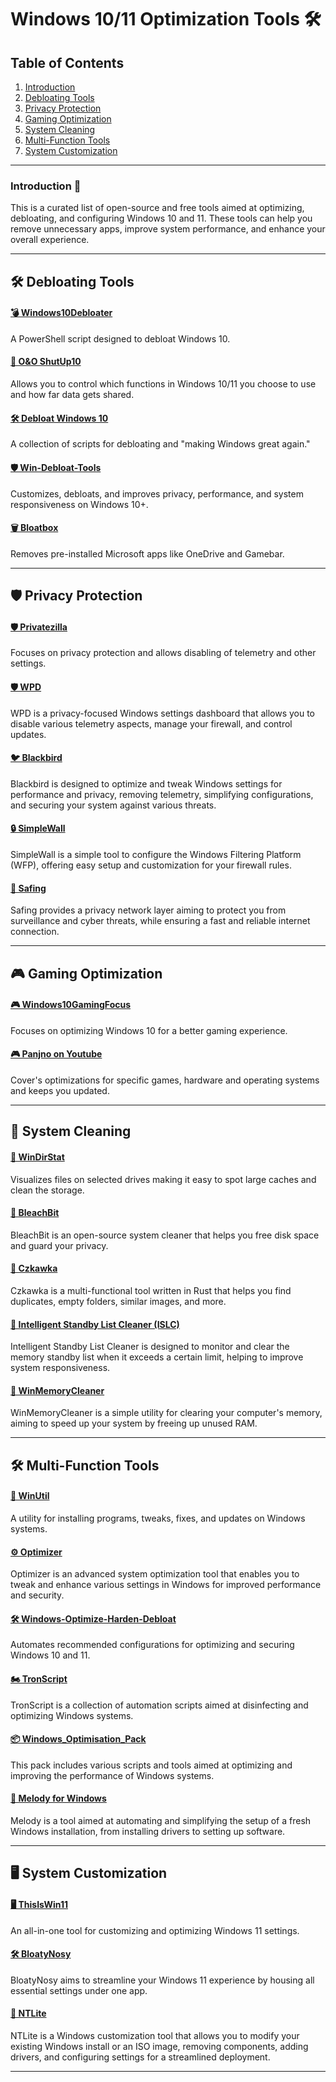 # Windows 10/11 Optimization Tools 🛠️

## Table of Contents
1. [Introduction](#introduction-)
2. [Debloating Tools](#%EF%B8%8F-debloating-tools)
3. [Privacy Protection](#%EF%B8%8F-privacy-protection)
4. [Gaming Optimization](#-gaming-optimization)
5. [System Cleaning](#-system-cleaning)
6. [Multi-Function Tools](#%EF%B8%8F-multi-function-tools)
7. [System Customization](#%EF%B8%8F-system-customization)

---

### Introduction 📝

This is a curated list of open-source and free tools aimed at optimizing, debloating, and configuring Windows 10 and 11. These tools can help you remove unnecessary apps, improve system performance, and enhance your overall experience.

---
## 🛠️ Debloating Tools
#### [💣 Windows10Debloater](https://github.com/Sycnex/Windows10Debloater)
A PowerShell script designed to debloat Windows 10.

#### [🤫 O&O ShutUp10](https://www.oo-software.com/en/shutup10)
Allows you to control which functions in Windows 10/11 you choose to use and how far data gets shared.

#### [🛠️ Debloat Windows 10](https://github.com/W4RH4WK/Debloat-Windows-10)
A collection of scripts for debloating and "making Windows great again."

#### [🛡️ Win-Debloat-Tools](https://github.com/LeDragoX/Win-Debloat-Tools)
Customizes, debloats, and improves privacy, performance, and system responsiveness on Windows 10+.

#### [🗑️ Bloatbox](https://github.com/builtbybel/bloatbox)
Removes pre-installed Microsoft apps like OneDrive and Gamebar.

---

## 🛡️ Privacy Protection

#### [🛡️ Privatezilla](https://github.com/builtbybel/privatezilla)
Focuses on privacy protection and allows disabling of telemetry and other settings.

#### [🛡️ WPD](https://wpd.app/)
WPD is a privacy-focused Windows settings dashboard that allows you to disable various telemetry aspects, manage your firewall, and control updates.

#### [🐦 Blackbird](https://www.getblackbird.net/)
Blackbird is designed to optimize and tweak Windows settings for performance and privacy, removing telemetry, simplifying configurations, and securing your system against various threats.

#### [🔒 SimpleWall](https://www.henrypp.org/product/simplewall)
SimpleWall is a simple tool to configure the Windows Filtering Platform (WFP), offering easy setup and customization for your firewall rules.

#### [🔐 Safing](https://safing.io/)
Safing provides a privacy network layer aiming to protect you from surveillance and cyber threats, while ensuring a fast and reliable internet connection.


---

## 🎮 Gaming Optimization 

#### [🎮 Windows10GamingFocus](https://github.com/DaddyMadu/Windows10GamingFocus)
Focuses on optimizing Windows 10 for a better gaming experience.

#### [🎮 Panjno on Youtube](https://www.youtube.com/channel/UCXKZHfs9sDLYV9HDuz9MLDA)
Cover's optimizations for specific games, hardware and operating systems and keeps you updated.

---

## 🧹 System Cleaning

#### [🌳 WinDirStat](https://windirstat.net/)
Visualizes files on selected drives making it easy to spot large caches and clean the storage.

#### [🧪 BleachBit](https://www.bleachbit.org/)
BleachBit is an open-source system cleaner that helps you free disk space and guard your privacy.

#### [🔎 Czkawka](https://github.com/qarmin/czkawka)
Czkawka is a multi-functional tool written in Rust that helps you find duplicates, empty folders, similar images, and more.

#### [🧹 Intelligent Standby List Cleaner (ISLC)](https://www.wagnardsoft.com/content/Intelligent-standby-list-cleaner-ISLC-v1029-Released)
Intelligent Standby List Cleaner is designed to monitor and clear the memory standby list when it exceeds a certain limit, helping to improve system responsiveness.

#### [🧼 WinMemoryCleaner](https://github.com/IgorMundstein/WinMemoryCleaner)
WinMemoryCleaner is a simple utility for clearing your computer's memory, aiming to speed up your system by freeing up unused RAM.

---

## 🛠️ Multi-Function Tools


#### [🔧 WinUtil](https://github.com/ChrisTitusTech/winutil)
A utility for installing programs, tweaks, fixes, and updates on Windows systems.

#### [⚙️ Optimizer](https://github.com/hellzerg/optimizer)
Optimizer is an advanced system optimization tool that enables you to tweak and enhance various settings in Windows for improved performance and security.

#### [🛠️ Windows-Optimize-Harden-Debloat](https://github.com/simeononsecurity/Windows-Optimize-Harden-Debloat)
Automates recommended configurations for optimizing and securing Windows 10 and 11.

#### [🏍 TronScript](https://www.reddit.com/r/TronScript/)
TronScript is a collection of automation scripts aimed at disinfecting and optimizing Windows systems.

#### [📦 Windows_Optimisation_Pack](https://github.com/Marvin700/Windows_Optimisation_Pack)
This pack includes various scripts and tools aimed at optimizing and improving the performance of Windows systems.

#### [🎵 Melody for Windows](https://github.com/ionuttbara/melody_windows)
Melody is a tool aimed at automating and simplifying the setup of a fresh Windows installation, from installing drivers to setting up software.


---

## 🖥️ System Customization 

#### [🖥️ ThisIsWin11](https://github.com/builtbybel/ThisIsWin11)
An all-in-one tool for customizing and optimizing Windows 11 settings.

#### [🛠️ BloatyNosy](https://github.com/builtbybel/BloatyNosy)
BloatyNosy aims to streamline your Windows 11 experience by housing all essential settings under one app.

#### [🔩 NTLite](https://www.ntlite.com/)
NTLite is a Windows customization tool that allows you to modify your existing Windows install or an ISO image, removing components, adding drivers, and configuring settings for a streamlined deployment.

---
